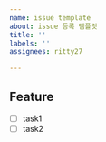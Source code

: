 ```yaml
---
name: issue template
about: issue 등록 템플릿
title: ''
labels: ''
assignees: ritty27

---
```


## Feature
- [ ] task1
- [ ] task2
